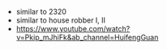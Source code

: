- similar to 2320 
- similar to house robber I, II 
- https://www.youtube.com/watch?v=Pkip_mJhiFk&ab_channel=HuifengGuan